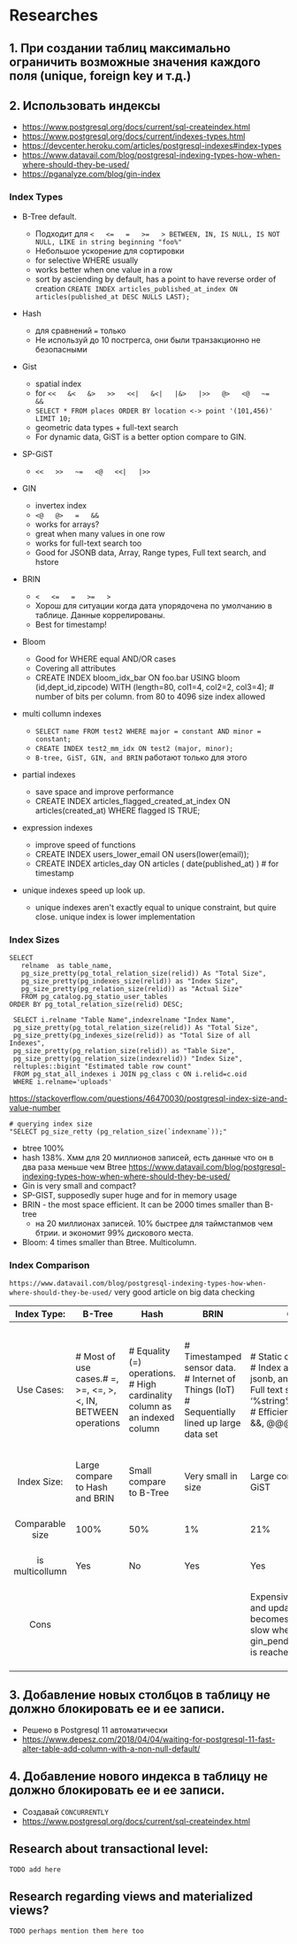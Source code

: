 # Researches

## 1. При создании таблиц максимально ограничить возможные значения каждого поля (unique, foreign key и т.д.)

## 2. Использовать индексы

- https://www.postgresql.org/docs/current/sql-createindex.html
- https://www.postgresql.org/docs/current/indexes-types.html
- https://devcenter.heroku.com/articles/postgresql-indexes#index-types
- https://www.datavail.com/blog/postgresql-indexing-types-how-when-where-should-they-be-used/
- https://pganalyze.com/blog/gin-index

### Index Types

- B-Tree default.
    - Подходит для `<   <=   =   >=   > BETWEEN, IN, IS NULL, IS NOT NULL, LIKE in string beginning "foo%"`
    - Небольшое ускорение для сортировки
    - for selective WHERE usually
    - works better when one value in a row
    - sort by asciending by default, has a point to have reverse order of creation `CREATE INDEX articles_published_at_index ON articles(published_at DESC NULLS LAST);`

- Hash
    - для сравнений `=` только
    - Не используй до 10 пострегса, они были транзакционно не безопасными

- Gist
    - spatial index
    - for `<<   &<   &>   >>   <<|   &<|   |&>   |>>   @>   <@   ~=   &&`
    - `SELECT * FROM places ORDER BY location <-> point '(101,456)' LIMIT 10;`
    - geometric data types + full-text search
    - For dynamic data, GiST is a better option compare to GIN.

- SP-GiST
    - `<<   >>   ~=   <@   <<|   |>>`

- GIN
    - invertex index
    - `<@   @>   =   &&`
    - works for arrays?
    - great when many values in one row
    - works for full-text search too
    - Good for JSONB data, Array, Range types, Full text search, and hstore

- BRIN
    - `<   <=   =   >=   >`
    - Хорош для ситуации когда дата упорядочена по умолчанию в таблице. Данные коррелированы.
    - Best for timestamp!

- Bloom
    - Good for WHERE equal AND/OR cases
    - Covering all attributes
    - CREATE INDEX bloom_idx_bar ON foo.bar USING bloom (id,dept_id,zipcode)
        WITH (length=80, col1=4, col2=2, col3=4); # number of bits per column. from 80 to 4096 size index allowed

- multi collumn indexes
    - `SELECT name FROM test2 WHERE major = constant AND minor = constant;`
    - `CREATE INDEX test2_mm_idx ON test2 (major, minor);`
    - `B-tree, GiST, GIN, and BRIN` работают только для этого

- partial indexes
    - save space and improve performance
    - CREATE INDEX articles_flagged_created_at_index ON articles(created_at) WHERE flagged IS TRUE;

- expression indexes
    - improve speed of functions
    - CREATE INDEX users_lower_email ON users(lower(email));
    - CREATE INDEX articles_day ON articles ( date(published_at) ) # for timestamp

- unique indexes speed up look up.
    - unique indexes aren't exactly equal to unique constraint, but quire close. unique index is lower implementation

### Index Sizes


```
SELECT
   relname  as table_name,
   pg_size_pretty(pg_total_relation_size(relid)) As "Total Size",
   pg_size_pretty(pg_indexes_size(relid)) as "Index Size",
   pg_size_pretty(pg_relation_size(relid)) as "Actual Size"
   FROM pg_catalog.pg_statio_user_tables 
ORDER BY pg_total_relation_size(relid) DESC;
```

```
 SELECT i.relname "Table Name",indexrelname "Index Name",
 pg_size_pretty(pg_total_relation_size(relid)) As "Total Size",
 pg_size_pretty(pg_indexes_size(relid)) as "Total Size of all Indexes",
 pg_size_pretty(pg_relation_size(relid)) as "Table Size",
 pg_size_pretty(pg_relation_size(indexrelid)) "Index Size",
 reltuples::bigint "Estimated table row count"
 FROM pg_stat_all_indexes i JOIN pg_class c ON i.relid=c.oid 
 WHERE i.relname='uploads'
```



https://stackoverflow.com/questions/46470030/postgresql-index-size-and-value-number

```
# querying index size
"SELECT pg_size_retty (pg_relation_size(`indexname`));"
```

- btree 100%
- hash 138%. Хмм для 20 миллионов записей, есть данные что он в два раза меньше чем Btree https://www.datavail.com/blog/postgresql-indexing-types-how-when-where-should-they-be-used/
- Gin is very small and compact?
- SP-GIST, supposedly super huge and for in memory usage
- BRIN - the most space efficient. It can be 2000 times smaller than B-tree
  - на 20 миллионах записей. 10% быстрее для таймстапмов чем бтрии. и экономит 99% дискового места.
- Bloom: 4 times smaller than Btree. Multicolumn.

### Index Comparison

`https://www.datavail.com/blog/postgresql-indexing-types-how-when-where-should-they-be-used/` very good article on big data checking


|   Index Type:   | B-Tree                                                        | Hash                                                                          | BRIN                                                                                                 | GIN                                                                                                                                   | GiST                                                                                                              | Bloom                                                              |
| :---------------: | --------------------------------------------------------------- | ------------------------------------------------------------------------------- | ------------------------------------------------------------------------------------------------------ | --------------------------------------------------------------------------------------------------------------------------------------- | ------------------------------------------------------------------------------------------------------------------- | -------------------------------------------------------------------- |
|   Use Cases:   | # Most of use cases.# =, >=, <=, >, <, IN, BETWEEN operations | # Equality (=) operations.<br/># High cardinality column as an indexed column | # Timestamped sensor data.<br/># Internet of Things (IoT)<br/># Sequentially lined up large data set | # Static data<br/># Index arrays, jsonb, and tsvector# Full text search (LIKE ‘%string%’)<br/># Efficient for <@, &&, @@@ operators | # Dynamic data<br/># Geometries, array<br/># Useful when using PostGIS<br/># Full text search (LIKE ‘%string%’) | Good for WHERE = AND/OR =<br />(like HASH but for multiple column) |
|   Index Size:   | Large compare to Hash and BRIN                                | Small compare to B-Tree                                                       | Very small in size                                                                                   | Large compare to GiST                                                                                                                 | Small compare to GIN                                                                                              | Small, efficient, multi                                            |
| Comparable size | 100%                                                          | 50%                                                                           | 1%                                                                                                   | 21%                                                                                                                                   | 10%?                                                                                                              | 25%(multic). Technically variable.                                 |
| is multicollumn | Yes                                                           | No                                                                            | Yes                                                                                                  | Yes                                                                                                                                   | Yes                                                                                                               | yes                                                                |
|      Cons      |                                                               |                                                                               |                                                                                                      | Expensive to insert and update, becomes especially slow when gin_pending_list_limit is reached, if default                            |                                                                                                                   | Slower than B-tree for small amount of taken columns with btree    |

## 3. Добавление новых столбцов в таблицу не должно блокировать ее и ее записи.

- Решено в Postgresql 11 автоматически
- https://www.depesz.com/2018/04/04/waiting-for-postgresql-11-fast-alter-table-add-column-with-a-non-null-default/

## 4. Добавление нового индекса в таблицу не должно блокировать ее и ее записи.

- Создавай `CONCURRENTLY`
- https://www.postgresql.org/docs/current/sql-createindex.html


## Research about transactional level:

`TODO add here`

## Research regarding views and materialized views?

`TODO perhaps mention them here too`